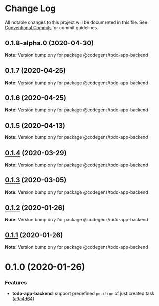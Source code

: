 # Change Log

All notable changes to this project will be documented in this file.
See [Conventional Commits](https://conventionalcommits.org) for commit guidelines.

## 0.1.8-alpha.0 (2020-04-30)

**Note:** Version bump only for package @codegena/todo-app-backend





## 0.1.7 (2020-04-25)

**Note:** Version bump only for package @codegena/todo-app-backend





## 0.1.6 (2020-04-25)

**Note:** Version bump only for package @codegena/todo-app-backend





## 0.1.5 (2020-04-13)

**Note:** Version bump only for package @codegena/todo-app-backend





## [0.1.4](https://github.com/koshevy/codegena/compare/@codegena/todo-app-backend@0.1.3...@codegena/todo-app-backend@0.1.4) (2020-03-29)

**Note:** Version bump only for package @codegena/todo-app-backend





## [0.1.3](https://github.com/koshevy/codegena/compare/@codegena/todo-app-backend@0.1.2...@codegena/todo-app-backend@0.1.3) (2020-03-05)

**Note:** Version bump only for package @codegena/todo-app-backend





## [0.1.2](https://github.com/koshevy/codegena/compare/@codegena/todo-app-backend@0.1.1...@codegena/todo-app-backend@0.1.2) (2020-01-26)

**Note:** Version bump only for package @codegena/todo-app-backend





## [0.1.1](https://github.com/koshevy/codegena/compare/@codegena/todo-app-backend@0.1.0...@codegena/todo-app-backend@0.1.1) (2020-01-26)

**Note:** Version bump only for package @codegena/todo-app-backend





# 0.1.0 (2020-01-26)


### Features

* **todo-app-backend:** support predefined `position` of just created task ([a9a4d64](https://github.com/koshevy/codegena/commit/a9a4d6497abc46a45621d7984e01c4e45ec565a9))
